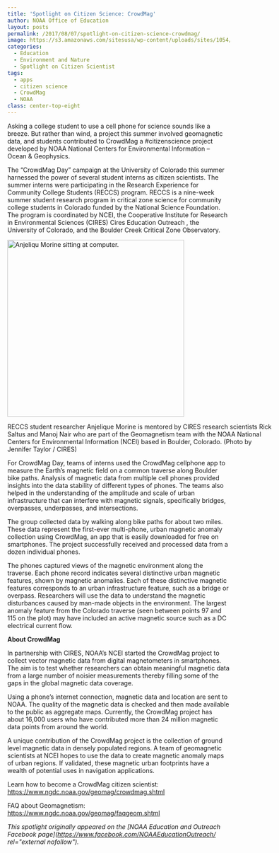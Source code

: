 ```yaml
---
title: 'Spotlight on Citizen Science: CrowdMag'
author: NOAA Office of Education
layout: posts
permalink: /2017/08/07/spotlight-on-citizen-science-crowdmag/
image: https://s3.amazonaws.com/sitesusa/wp-content/uploads/sites/1054/2017/08/CrowdMag-photo.jpg
categories:
  - Education
  - Environment and Nature
  - Spotlight on Citizen Scientist
tags:
  - apps
  - citizen science
  - CrowdMag
  - NOAA
class: center-top-eight
---
```


Asking a college student to use a cell phone for science sounds like a breeze. But rather than wind, a project this summer involved geomagnetic data, and students contributed to CrowdMag a #citizenscience project developed by NOAA National Centers for Environmental Information &#8211; Ocean & Geophysics.

The “CrowdMag Day” campaign at the University of Colorado this summer harnessed the power of several student interns as citizen scientists. The summer interns were participating in the Research Experience for Community College Students (RECCS) program. RECCS is a nine-week summer student research program in critical zone science for community college students in Colorado funded by the National Science Foundation. The program is coordinated by NCEI, the Cooperative Institute for Research in Environmental Sciences (CIRES) Cires Education Outreach , the University of Colorado, and the Boulder Creek Critical Zone Observatory.

<div class="image-in-post-body" style="width: 610px">
  <img src="{{ site.baseurl }}/assets/img/post-images/2017/08/RECCS-volunteer.jpg" alt="Anjeliqu Morine sitting at computer." height="400"/>
  
  <p class="image-caption">
    RECCS student researcher Anjelique Morine is mentored by CIRES research scientists Rick Saltus and Manoj Nair who are part of the Geomagnetism team with the NOAA National Centers for Environmental Information (NCEI) based in Boulder, Colorado. (Photo by Jennifer Taylor / CIRES)
  </p>
</div>

For CrowdMag Day, teams of interns used the CrowdMag cellphone app to measure the Earth’s magnetic field on a common traverse along Boulder bike paths. Analysis of magnetic data from multiple cell phones provided insights into the data stability of different types of phones. The teams also helped in the understanding of the amplitude and scale of urban infrastructure that can interfere with magnetic signals, specifically bridges, overpasses, underpasses, and intersections.

The group collected data by walking along bike paths for about two miles. These data represent the first-ever multi-phone, urban magnetic anomaly collection using CrowdMag, an app that is easily downloaded for free on smartphones. The project successfully received and processed data from a dozen individual phones.

The phones captured views of the magnetic environment along the traverse. Each phone record indicates several distinctive urban magnetic features, shown by magnetic anomalies. Each of these distinctive magnetic features corresponds to an urban infrastructure feature, such as a bridge or overpass. Researchers will use the data to understand the magnetic disturbances caused by man-made objects in the environment. The largest anomaly feature from the Colorado traverse (seen between points 97 and 115 on the plot) may have included an active magnetic source such as a DC electrical current flow.

**About CrowdMag**

In partnership with CIRES, NOAA’s NCEI started the CrowdMag project to collect vector magnetic data from digital magnetometers in smartphones. The aim is to test whether researchers can obtain meaningful magnetic data from a large number of noisier measurements thereby filling some of the gaps in the global magnetic data coverage.

Using a phone&#8217;s internet connection, magnetic data and location are sent to NOAA. The quality of the magnetic data is checked and then made available to the public as aggregate maps. Currently, the CrowdMag project has about 16,000 users who have contributed more than 24 million magnetic data points from around the world.

A unique contribution of the CrowdMag project is the collection of ground level magnetic data in densely populated regions. A team of geomagnetic scientists at NCEI hopes to use the data to create magnetic anomaly maps of urban regions. If validated, these magnetic urban footprints have a wealth of potential uses in navigation applications.

Learn how to become a CrowdMag citizen scientist: <https://www.ngdc.noaa.gov/geomag/crowdmag.shtml> 

FAQ about Geomagnetism: <https://www.ngdc.noaa.gov/geomag/faqgeom.shtml>

_This spotlight originally appeared on the [NOAA Education and Outreach Facebook page](https://www.facebook.com/NOAAEducationOutreach/ rel="external nofollow")._